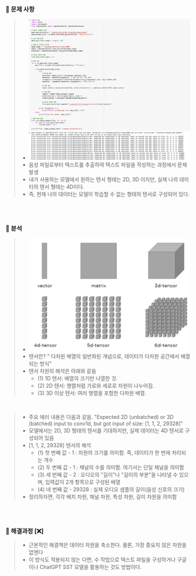 ### 📌 문제 사항

> - ![img.png](img.png)
> - 음성 파일로부터 텍스트를 추출하여 텍스트 파일을 작성하는 과정에서 문제 발생
> - 내가 사용하는 모델에서 원하는 텐서 형태는 2D, 3D 이지만, 실제 나의 데이터의 텐서 형태는 4D이다.
> - 즉, 현재 나의 데이터는 모델이 학습할 수 없는 형태의 텐서로 구성되어 있다.


<br>
<br>

### 🔎 분석

> - ![데이터표현.png](../images/%EB%8D%B0%EC%9D%B4%ED%84%B0%ED%91%9C%ED%98%84.png)
> - 텐서란? " 다차원 배열의 일반화된 개념으로, 데이터가 다차원 공간에서 배열되는 방식"
> - 텐서 차원의 해석은 아래와 같음
>   - (1) 1D 텐서: 배열의 크기만 나열한 것.
>   - (2) 2D 텐서: 행렬처럼 가로와 세로로 차원이 나누어짐.
>   - (3) 3D 이상 텐서: 여러 행렬을 포함한 다차원 배열.

<br>

> - 주요 에러 내용은 다음과 같음. "Expected 2D (unbatched) or 3D (batched) input to conv1d, but got input of size: [1, 1, 2, 29328]"
> - 모델에서는 2D, 3D 형태의 텐서를 기대하지만, 실제 데이터는 4D 텐서로 구성되어 있음
> - [1, 1, 2, 29328] 텐서의 해석
>   - (1) 첫 번째 값 - 1 : 차원의 크기를 의미함. 즉, 데이터가 한 번에 처리되는 개수
>   - (2) 두 번째 값 - 1 : 채널의 수를 의미함. 여기서는 단일 채널을 의미함
>   - (3) 세 번째 값 - 2 : 오디오의 "길이"나 "길이의 부분"을 나타낼 수 있으며, 입력값이 2개 항목으로 구성된 배열
>   - (4) 네 번째 값 - 29328 : 실제 오디오 샘플의 길이(음성 신호의 크기)
> - 정리하자면, 각각 배치 차원, 채널 차원, 특성 차원, 길이 차원을 의미함 

<br>
<br>

### 🤔 해결과정 [❌]

> - 근본적인 해결책은 데이터 차원을 축소한다. 물론, 가장 중요치 않은 차원을 없앤다
> - 이 방식도 적용되지 않는 다면, 수 작업으로 텍스트 파일을 구성하거나 구글이나 ChatGPT SST 모델을 활용하는 것도 방법이다.

